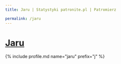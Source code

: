 ```yaml
---
title: Jaru | Statystyki patronite.pl | Patromierz

permalink: /jaru
---
```


# [Jaru](https://patronite.pl/jaru)

{% include profile.md name="jaru" prefix="j" %}
